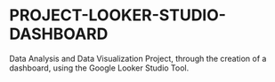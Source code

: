 # PROJECT-LOOKER-STUDIO-DASHBOARD
Data Analysis and Data Visualization Project, through the creation of a dashboard, using the Google Looker Studio Tool.
